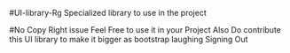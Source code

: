 #UI-library-Rg
Specialized library to use in the project

#No Copy Right issue
Feel Free to use it in your Project
Also Do contribute this UI library to make it bigger as bootstrap laughing
Signing Out
